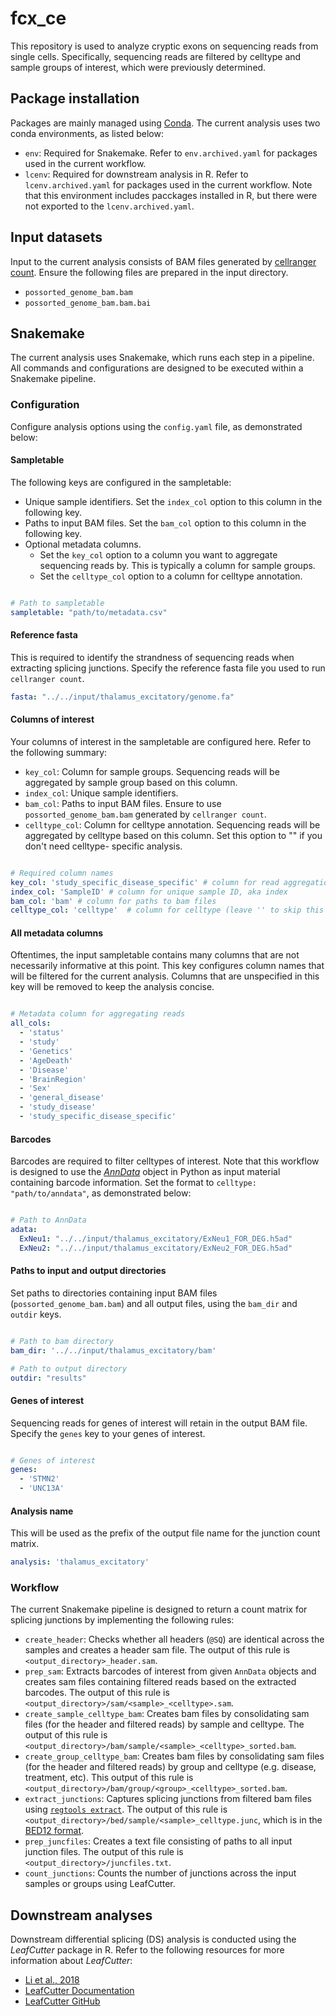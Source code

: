 # fcx_ce

This repository is used to analyze cryptic exons on sequencing reads from single cells. 
Specifically, sequencing reads are filtered by celltype and sample groups of interest, 
which were previously determined.

## Package installation

Packages are mainly managed using [Conda](https://docs.conda.io/projects/conda/en/stable/).
The current analysis uses two conda environments, as listed below:

- ``env``: Required for Snakemake. Refer to `env.archived.yaml` for packages used
in the current workflow.
- ``lcenv``: Required for downstream analysis in R. Refer to `lcenv.archived.yaml` 
for packages used in the current workflow. Note that this environment includes 
pacckages installed in R, but there were not exported to the `lcenv.archived.yaml`.

## Input datasets

Input to the current analysis consists of BAM files generated 
by [cellranger count](https://www.10xgenomics.com/support/software/cell-ranger/latest/tutorials/cr-tutorial-ct). 
Ensure the following files are prepared in the input directory.

- `possorted_genome_bam.bam`
- `possorted_genome_bam.bam.bai`

## Snakemake

The current analysis uses Snakemake, which runs each step in a pipeline. All commands and configurations
are designed to be executed within a Snakemake pipeline.

### Configuration

Configure analysis options using the `config.yaml` file, as demonstrated below:

#### Sampletable

The following keys are configured in the sampletable:

- Unique sample identifiers. Set the `index_col` option to this column in the following key.
- Paths to input BAM files. Set the `bam_col` option to this column in the following key.
- Optional metadata columns. 
    - Set the `key_col` option to a column you want to aggregate sequencing reads by. 
    This is typically a column for sample groups.
    - Set the `celltype_col` option to a column for celltype annotation.

```yaml

# Path to sampletable
sampletable: "path/to/metadata.csv"
```

#### Reference fasta

This is required to identify the strandness of sequencing reads when extracting
splicing junctions. Specify the reference fasta file you used to run 
``cellranger count``.

```yaml
fasta: "../../input/thalamus_excitatory/genome.fa"
```

#### Columns of interest

Your columns of interest in the sampletable are configured here. Refer to the 
following summary:

- `key_col`: Column for sample groups. Sequencing reads will be aggregated 
by sample group based on this column.
- `index_col`: Unique sample identifiers.
- `bam_col`: Paths to input BAM files. Ensure to use `possorted_genome_bam.bam` 
generated by `cellranger count`.
- `celltype_col`: Column for celltype annotation. Sequencing reads will be aggregated 
by celltype based on this column. Set this option to "" if you don't need celltype-
specific analysis.

```yaml

# Required column names
key_col: 'study_specific_disease_specific' # column for read aggregation
index_col: 'SampleID' # column for unique sample ID, aka index
bam_col: 'bam' # column for paths to bam files
celltype_col: 'celltype'  # column for celltype (leave '' to skip this option)
```

#### All metadata columns

Oftentimes, the input sampletable contains many columns that are not necessarily informative 
at this point. This key configures column names that will be filtered for the current analysis.
Columns that are unspecified in this key will be removed to keep the analysis concise.


```yaml

# Metadata column for aggregating reads
all_cols: 
  - 'status'
  - 'study'
  - 'Genetics'
  - 'AgeDeath'
  - 'Disease'
  - 'BrainRegion'
  - 'Sex'
  - 'general_disease'
  - 'study_disease'
  - 'study_specific_disease_specific'
```

#### Barcodes

Barcodes are required to filter celltypes of interest. Note that this workflow 
is designed to use the [*AnnData*](https://anndata.readthedocs.io/en/stable/)
object in Python as input material containing barcode information. Set the format to
`celltype: "path/to/anndata"`, as demonstrated below:

```yaml

# Path to AnnData
adata:
  ExNeu1: "../../input/thalamus_excitatory/ExNeu1_FOR_DEG.h5ad"
  ExNeu2: "../../input/thalamus_excitatory/ExNeu2_FOR_DEG.h5ad"
```

#### Paths to input and output directories

Set paths to directories containing input BAM files (`possorted_genome_bam.bam`) and all output files,
using the `bam_dir` and `outdir` keys.

```yaml

# Path to bam directory
bam_dir: '../../input/thalamus_excitatory/bam'

# Path to output directory
outdir: "results"
```

#### Genes of interest

Sequencing reads for genes of interest will retain in the output BAM file. Specify 
the `genes` key to your genes of interest.

```yaml

# Genes of interest
genes:
  - 'STMN2'
  - 'UNC13A'
```

#### Analysis name

This will be used as the prefix of the output file name for the junction count
matrix.

```yaml
analysis: 'thalamus_excitatory'
```

### Workflow

The current Snakemake pipeline is designed to return a count matrix for
splicing junctions by implementing the following rules:

- `create_header`: Checks whether all headers (`@SQ`) are identical across
the samples and creates a header sam file. The output of this rule is 
`<output_directory>_header.sam`.
- `prep_sam`: Extracts barcodes of interest from given `AnnData` objects 
and creates sam files containing filtered reads based on the extracted barcodes.
The output of this rule is `<output_directory>/sam/<sample>_<celltype>.sam`.
- `create_sample_celltype_bam`: Creates bam files by consolidating sam files (for
the header and filtered reads) by sample and celltype. The output of this rule is 
`<output_directory>/bam/sample/<sample>_<celltype>_sorted.bam`.
- `create_group_celltype_bam`: Creates bam files by consolidating sam files (for
the header and filtered reads) by group and celltype (e.g. disease, treatment, etc).
This output of this rule is `<output_directory>/bam/group/<group>_<celltype>_sorted.bam`.
- `extract_junctions`: Captures splicing junctions from filtered bam files using
[`regtools extract`](https://regtools.readthedocs.io/en/latest/commands/junctions-extract/).
The output of this rule is `<output_directory>/bed/sample/<sample>_celltype.junc`,
which is in the [BED12 format](https://genome.ucsc.edu/FAQ/FAQformat.html#format1).
- `prep_juncfiles`: Creates a text file consisting of paths to all input junction 
files. The output of this rule is `<output_directory>/juncfiles.txt`.
- `count_junctions`: Counts the number of junctions across the input samples or 
groups using LeafCutter.

## Downstream analyses

Downstream differential splicing (DS) analysis is conducted using the *LeafCutter*
package in R. Refer to the following resources for more information about
*LeafCutter*:

- [Li et al., 2018](https://www.nature.com/articles/s41588-017-0004-9)
- [LeafCutter Documentation](https://davidaknowles.github.io/leafcutter/index.html)
- [LeafCutter GitHub](https://github.com/davidaknowles/leafcutter)

